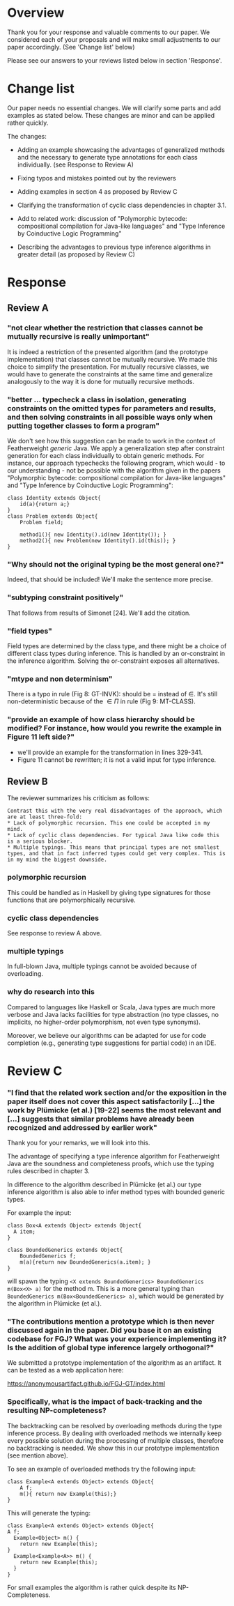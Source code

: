 
# Overview

Thank you for your response and valuable comments to our paper.
We considered each of your proposals and will make small adjustments to our paper accordingly. (See 'Change list' below)

Please see our answers to your reviews listed below in section 'Response'.

# Change list

Our paper needs no essential changes. We will clarify some parts and add examples as stated below.
These changes are minor and can be applied rather quickly.

The changes:

- Adding an example showcasing the advantages of generalized methods and the necessary to generate type annotations for each class individually. (see Response to Review A)

- Fixing typos and mistakes pointed out by the reviewers

- Adding examples in section 4 as proposed by Review C

- Clarifying the transformation of cyclic class dependencies in
  chapter 3.1.
  
- Add to related work: discussion of  "Polymorphic bytecode: compositional compilation for Java-like languages" and "Type Inference by Coinductive Logic Programming"

- Describing the advantages to previous type inference algorithms in greater detail (as proposed by Review C)

# Response
## Review A

### "not clear whether the restriction that classes cannot be mutually recursive is really unimportant"

It is indeed a restriction of the presented algorithm (and the
prototype implementation) that classes
cannot be mutually recursive. We made this choice to simplify the
presentation. For mutually recursive classes, we would have to
generate the constraints at the same time and generalize analogously
to the way it is done for mutually recursive methods.

###  "better ... typecheck a class in isolation, generating constraints on the omitted types for parameters and results, and then solving constraints in all possible ways only when putting together classes to form a program"

We don't see how this suggestion can be made to work in the context of
Featherweight *generic* Java. We apply a generalization step after
constraint generation for each class individually to obtain generic methods.
For instance, our approach typechecks the following program, which
would - to our understanding - not be possible with the algorithm
given in the papers "Polymorphic bytecode: compositional compilation
for Java-like languages" and "Type Inference by Coinductive Logic
Programming":

```
class Identity extends Object{
    id(a){return a;}
}
class Problem extends Object{
    Problem field;

    method1(){ new Identity().id(new Identity()); }
    method2(){ new Problem(new Identity().id(this)); }
}
```

### "Why should not the original typing be the most general one?"

Indeed, that should be included! We'll make the sentence more precise. 

### "subtyping constraint positively"

That follows from results of Simonet [24]. We'll add the citation.

### "field types"

Field types are determined by the class type, and there might be a
choice of different class types during inference. This is handled by
an or-constraint in the inference algorithm. Solving the or-constraint
exposes all alternatives. 

### "mtype and non determinism"

There is a typo in rule (Fig 8: GT-INVK): should be = instead of $\in$. 
It's still non-deterministic because of the $\in\Pi$ in rule (Fig 9: MT-CLASS).

### "provide an example of how class hierarchy should be modified? For instance, how would you rewrite the example in Figure 11 left side?"

- we'll provide an example for the transformation in lines 329-341.
- Figure 11 cannot be rewritten; it is not a valid input for type
  inference.


## Review B

The reviewer summarizes his criticism as follows:

    Contrast this with the very real disadvantages of the approach, which are at least three-fold:
    * Lack of polymorphic recursion. This one could be accepted in my mind.
    * Lack of cyclic class dependencies. For typical Java like code this is a serious blocker.
    * Multiple typings. This means that principal types are not smallest types, and that in fact inferred types could get very complex. This is in my mind the biggest downside.

### polymorphic recursion

This could be handled as in Haskell by giving type signatures for
those functions that are polymorphically recursive.

### cyclic class dependencies

See response to review A above.

### multiple typings

In full-blown Java, multiple typings cannot be avoided because of
overloading. 

### why do research into this

Compared to languages like Haskell or Scala, Java types are much more
verbose and Java lacks facilities for type abstraction (no type
classes, no implicits, no higher-order polymorphism, not even type
synonyms).

Moreover, we believe our algorithms can be adapted for use for code completion (e.g.,
generating type suggestions for partial code) in an IDE. 

# Review C

### "I find that the related work section and/or the exposition in the paper itself does not cover this aspect satisfactorily [...] the work by Plümicke (et al.) [19-22] seems the most relevant and [...] suggests that similar problems have already been recognized and addressed by earlier work"

Thank you for your remarks, we will look into this.

The advantage of specifying a type inference algorithm for Featherweight Java are the soundness and completeness proofs, which use the typing rules described in chapter 3.

In difference to the algorithm described in Plümicke (et al.)
our type inference algorithm is also able to infer method types with bounded generic types.

For example the input:

```
class Box<A extends Object> extends Object{
  A item;
}

class BoundedGenerics extends Object{
    BoundedGenerics f;
    m(a){return new BoundedGenerics(a.item); }
}
```

will spawn the typing ```<X extends BoundedGenerics> BoundedGenerics m(Box<X> a)```
for the method m.
This is a more general typing than ```BoundedGenerics m(Box<BoundedGenerics> a)```, which would be generated by the algorithm in Plümicke (et al.).

### "The contributions mention a prototype which is then never discussed again in the paper. Did you base it on an existing codebase for FGJ? What was your experience implementing it? Is the addition of global type inference largely orthogonal?"

We submitted a prototype implementation of the algorithm as an artifact.
It can be tested as a web application here:

https://anonymousartifact.github.io/FGJ-GT/index.html

### Specifically, what is the impact of back-tracking and the resulting NP-completeness?

The backtracking can be resolved by overloading methods during the type inference process.
By dealing with overloaded methods we internally keep every possible solution during the processing of multiple classes, therefore no backtracking is needed.
We show this in our prototype implementation (see mention above).

To see an example of overloaded methods try the following input:

```
class Example<A extends Object> extends Object{
    A f;
    m(){ return new Example(this);}
}
```

This will generate the typing:
    
```
class Example<A extends Object> extends Object{
A f;
  Example<Object> m() {
    return new Example(this);
}
  Example<Example<A>> m() {
    return new Example(this);
  }
}
```


For small examples the algorithm is rather quick despite its NP-Completeness.
